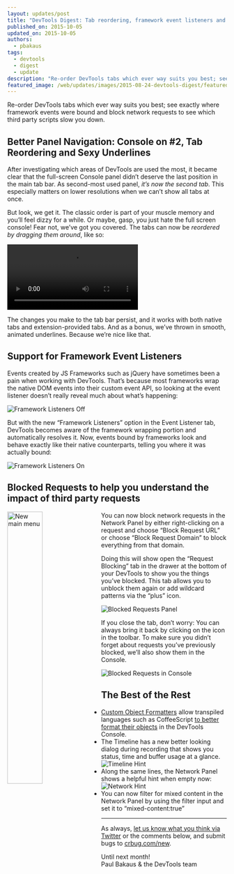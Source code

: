 ```yaml
---
layout: updates/post
title: "DevTools Digest: Tab reordering, framework event listeners and easier remote debugging"
published_on: 2015-10-05
updated_on: 2015-10-05
authors:
  - pbakaus
tags:
  - devtools
  - digest
  - update
description: "Re-order DevTools tabs which ever way suits you best; see exactly where framework events were bound and block network requests to see which third party scripts slow you down."
featured_image: /web/updates/images/2015-08-24-devtools-digest/featured.jpg
---
```


<p class="intro">Re-order DevTools tabs which ever way suits you best; see exactly where framework events were bound and block network requests to see which third party scripts slow you down.</p>

## Better Panel Navigation: Console on #2, Tab Reordering and Sexy Underlines

After investigating which areas of DevTools are used the most, it became clear that the full-screen Console panel didn’t deserve the last position in the main tab bar. As second-most used panel, *it’s now the second tab*. This especially matters on lower resolutions when we can’t show all tabs at once.

But look, we get it. The classic order is part of your muscle memory and you’ll feel dizzy for a while. Or maybe, gasp, you just hate the full screen console! Fear not, we’ve got you covered. The tabs can now be *reordered by dragging them around*, like so:

<video src="/web/updates/images/2015-10-05/reordering_tabs.mp4" autoplay loop></video>

The changes you make to the tab bar persist, and it works with both native tabs and extension-provided tabs. And as a bonus, we’ve thrown in smooth, animated underlines. Because we’re nice like that.


## Support for Framework Event Listeners

Events created by JS Frameworks such as jQuery have sometimes been a pain when working with DevTools. That’s because most frameworks wrap the native DOM events into their custom event API, so looking at the event listener doesn’t really reveal much about what’s happening:

![Framework Listeners Off](/web/updates/images/2015-10-05/listeners_off.png)

But with the new “Framework Listeners” option in the Event Listener tab, DevTools becomes aware of the framework wrapping portion and automatically resolves it. Now, events bound by frameworks look and behave exactly like their native counterparts, telling you where it was actually bound:

![Framework Listeners On](/web/updates/images/2015-10-05/listeners_on.png)

## Blocked Requests to help you understand the impact of third party requests

<img src="/web/updates/images/2015-10-05/blocked_requests_1.png" alt="New main menu" style="float: left;max-width: 230px;margin-right: 1em;margin-bottom: 1em;width: 40%;">You can now block network requests in the Network Panel by either right-clicking on a request and choose “Block Request URL” or choose “Block Request Domain” to block everything from that domain.

Doing this will show open the “Request Blocking” tab in the drawer at the bottom of your DevTools to show you the things you’ve blocked. This tab allows you to unblock them again or add wildcard patterns via the “plus” icon.

![Blocked Requests Panel](/web/updates/images/2015-10-05/blocked_requests_2.png)

If you close the tab, don’t worry: You can always bring it back by clicking on the icon in the toolbar. To make sure you didn’t forget about requests you’ve previously blocked, we’ll also show them in the Console.

![Blocked Requests in Console](/web/updates/images/2015-10-05/blocked_requests_3.png)

## The Best of the Rest

  * [Custom Object Formatters](https://docs.google.com/document/d/1FTascZXT9cxfetuPRT2eXPQKXui4nWFivUnS_335T3U/preview?usp=sharing) allow transpiled languages such as CoffeeScript [to better format their objects](https://github.com/binaryage/cljs-devtools) in the DevTools Console.
  * The Timeline has a new better looking dialog during recording that shows you status, time and buffer usage at a glance. <br>![Timeline Hint](/web/updates/images/2015-10-05/timeline_hint.png)
  * Along the same lines, the Network Panel shows a helpful hint when empty now: ![Network Hint](/web/updates/images/2015-10-05/network_hint.png)
  * You can now filter for mixed content in the Network Panel by using the filter input and set it to “mixed-content:true”

- - -

As always, [let us know what you think via 
Twitter](https://twitter.com/intent/tweet?text=%40ChromeDevTools) or the 
comments below, and submit bugs to [crbug.com/new](http://crbug.com/new).

Until next month!  
Paul Bakaus & the DevTools team
